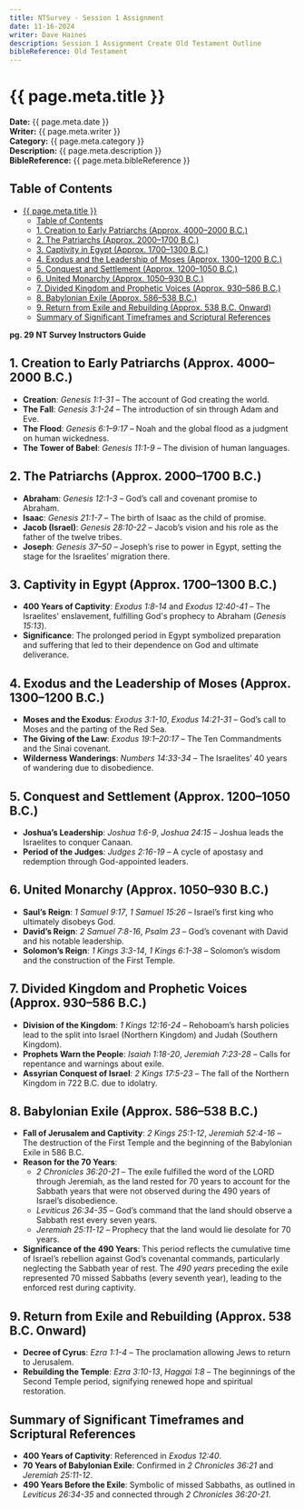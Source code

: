 ```yaml
---
title: NTSurvey - Session 1 Assignment
date: 11-16-2024
writer: Dave Haines
description: Session 1 Assignment Create Old Testament Outline
bibleReference: Old Testament
---
```


# {{ page.meta.title }}

**Date:** {{ page.meta.date }}  
**Writer:** {{ page.meta.writer }}  
**Category:** {{ page.meta.category }}  
**Description:** {{ page.meta.description }}  
**BibleReference:** {{ page.meta.bibleReference }}  

## Table of Contents

- [{{ page.meta.title }}](#-pagemetatitle-)
  - [Table of Contents](#table-of-contents)
  - [1. Creation to Early Patriarchs (Approx. 4000–2000 B.C.)](#1-creation-to-early-patriarchs-approx-40002000-bc)
  - [2. The Patriarchs (Approx. 2000–1700 B.C.)](#2-the-patriarchs-approx-20001700-bc)
  - [3. Captivity in Egypt (Approx. 1700–1300 B.C.)](#3-captivity-in-egypt-approx-17001300-bc)
  - [4. Exodus and the Leadership of Moses (Approx. 1300–1200 B.C.)](#4-exodus-and-the-leadership-of-moses-approx-13001200-bc)
  - [5. Conquest and Settlement (Approx. 1200–1050 B.C.)](#5-conquest-and-settlement-approx-12001050-bc)
  - [6. United Monarchy (Approx. 1050–930 B.C.)](#6-united-monarchy-approx-1050930-bc)
  - [7. Divided Kingdom and Prophetic Voices (Approx. 930–586 B.C.)](#7-divided-kingdom-and-prophetic-voices-approx-930586-bc)
  - [8. Babylonian Exile (Approx. 586–538 B.C.)](#8-babylonian-exile-approx-586538-bc)
  - [9. Return from Exile and Rebuilding (Approx. 538 B.C. Onward)](#9-return-from-exile-and-rebuilding-approx-538-bc-onward)
  - [Summary of Significant Timeframes and Scriptural References](#summary-of-significant-timeframes-and-scriptural-references)

**pg. 29 NT Survey Instructors Guide**

## 1. Creation to Early Patriarchs (Approx. 4000–2000 B.C.)

- **Creation**: *Genesis 1:1-31* – The account of God creating the world.
- **The Fall**: *Genesis 3:1-24* – The introduction of sin through Adam and Eve.
- **The Flood**: *Genesis 6:1–9:17* – Noah and the global flood as a judgment on human wickedness.
- **The Tower of Babel**: *Genesis 11:1-9* – The division of human languages.

## 2. The Patriarchs (Approx. 2000–1700 B.C.)

- **Abraham**: *Genesis 12:1-3* – God’s call and covenant promise to Abraham.
- **Isaac**: *Genesis 21:1-7* – The birth of Isaac as the child of promise.
- **Jacob (Israel)**: *Genesis 28:10-22* – Jacob’s vision and his role as the father of the twelve tribes.
- **Joseph**: *Genesis 37–50* – Joseph’s rise to power in Egypt, setting the stage for the Israelites’ migration there.

## 3. Captivity in Egypt (Approx. 1700–1300 B.C.)

- **400 Years of Captivity**: *Exodus 1:8-14* and *Exodus 12:40-41* – The Israelites' enslavement, fulfilling God's prophecy to Abraham (*Genesis 15:13*).
- **Significance**: The prolonged period in Egypt symbolized preparation and suffering that led to their dependence on God and ultimate deliverance.

## 4. Exodus and the Leadership of Moses (Approx. 1300–1200 B.C.)

- **Moses and the Exodus**: *Exodus 3:1-10*, *Exodus 14:21-31* – God’s call to Moses and the parting of the Red Sea.
- **The Giving of the Law**: *Exodus 19:1–20:17* – The Ten Commandments and the Sinai covenant.
- **Wilderness Wanderings**: *Numbers 14:33-34* – The Israelites’ 40 years of wandering due to disobedience.

## 5. Conquest and Settlement (Approx. 1200–1050 B.C.)

- **Joshua’s Leadership**: *Joshua 1:6-9*, *Joshua 24:15* – Joshua leads the Israelites to conquer Canaan.
- **Period of the Judges**: *Judges 2:16-19* – A cycle of apostasy and redemption through God-appointed leaders.

## 6. United Monarchy (Approx. 1050–930 B.C.)

- **Saul’s Reign**: *1 Samuel 9:17*, *1 Samuel 15:26* – Israel’s first king who ultimately disobeys God.
- **David’s Reign**: *2 Samuel 7:8-16*, *Psalm 23* – God’s covenant with David and his notable leadership.
- **Solomon’s Reign**: *1 Kings 3:3-14*, *1 Kings 6:1-38* – Solomon’s wisdom and the construction of the First Temple.

## 7. Divided Kingdom and Prophetic Voices (Approx. 930–586 B.C.)

- **Division of the Kingdom**: *1 Kings 12:16-24* – Rehoboam’s harsh policies lead to the split into Israel (Northern Kingdom) and Judah (Southern Kingdom).
- **Prophets Warn the People**: *Isaiah 1:18-20*, *Jeremiah 7:23-28* – Calls for repentance and warnings about exile.
- **Assyrian Conquest of Israel**: *2 Kings 17:5-23* – The fall of the Northern Kingdom in 722 B.C. due to idolatry.

## 8. Babylonian Exile (Approx. 586–538 B.C.)

- **Fall of Jerusalem and Captivity**: *2 Kings 25:1-12*, *Jeremiah 52:4-16* – The destruction of the First Temple and the beginning of the Babylonian Exile in 586 B.C.
- **Reason for the 70 Years**:
  - *2 Chronicles 36:20-21* – The exile fulfilled the word of the LORD through Jeremiah, as the land rested for 70 years to account for the Sabbath years that were not observed during the 490 years of Israel’s disobedience.
  - *Leviticus 26:34-35* – God’s command that the land should observe a Sabbath rest every seven years.
  - *Jeremiah 25:11-12* – Prophecy that the land would lie desolate for 70 years.
- **Significance of the 490 Years**: This period reflects the cumulative time of Israel’s rebellion against God’s covenantal commands, particularly neglecting the Sabbath year of rest. The *490 years* preceding the exile represented 70 missed Sabbaths (every seventh year), leading to the enforced rest during captivity.

## 9. Return from Exile and Rebuilding (Approx. 538 B.C. Onward)

- **Decree of Cyrus**: *Ezra 1:1-4* – The proclamation allowing Jews to return to Jerusalem.
- **Rebuilding the Temple**: *Ezra 3:10-13*, *Haggai 1:8* – The beginnings of the Second Temple period, signifying renewed hope and spiritual restoration.

## Summary of Significant Timeframes and Scriptural References

- **400 Years of Captivity**: Referenced in *Exodus 12:40*.
- **70 Years of Babylonian Exile**: Confirmed in *2 Chronicles 36:21* and *Jeremiah 25:11-12*.
- **490 Years Before the Exile**: Symbolic of missed Sabbaths, as outlined in *Leviticus 26:34-35* and connected through *2 Chronicles 36:20-21*.
